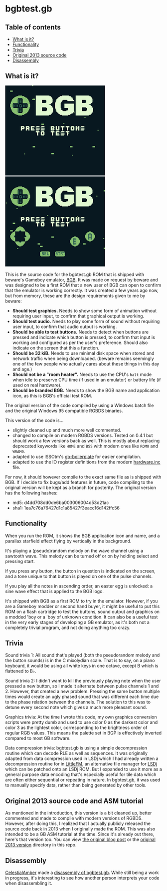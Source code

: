 # bgbtest.gb

## Table of contents

- [What is it?](#what-is-it)
- [Functionality](#functionality)
- [Trivia](#trivia)
- [Original 2013 source code](#original-2013-source-code-and-ASM-tutorial)
- [Disassembly](#disassembly)


## What is it?

![Screenshot](screenshot.png) ![Screenshot with all buttons pressed](screenshot-allpressed.png)

This is the source code for the bgbtest.gb ROM that is shipped with beware's Gameboy emulator, [BGB](https://bgb.bircd.org/). It was made on request by beware and was designed to be a first ROM that a new user of BGB can open to confirm that the emulator is working correctly. It was created a few years ago now, but from memory, these are the design requirements given to me by beware:

* **Should test graphics.** Needs to show some form of animation without requiring user input, to confirm that graphical output is working.
* **Should test audio.** Needs to play some form of sound without requiring user input, to confirm that audio output is working.
* **Should be able to test buttons.** Needs to detect when buttons are pressed and indicate which button is pressed, to confirm that input is working and configured as per the user's preference. Should also indicate on the screen that this a function. 
* **Should be 32 kiB.** Needs to use minimal disk space when stored and network traffic when being downloaded. (beware remains seemingly one of the few people who actually cares about these things in this day and age.)
* **Should not be a "room heater".** Needs to use the CPU's `halt` mode when idle to preserve CPU time (if used in an emulator) or battery life (if used on real hardware).
* **Should be branded BGB.** Needs to show the BGB name and application icon, as this is BGB's official test ROM.

The original version of the code compiled by using a Windows batch file and the original Windows 95 compatible RGBDS binaries. 

This version of the code is...
* slightly cleaned up and much more well commented.
* changed to compile on modern RGBDS versions. Tested on 0.4.1 but should work a few versions back as well. This is mostly about replacing deprecated keywords like `HOME` and `BSS` with modern ones like `ROM0` and `WRAM0`. 
* adapted to use ISSOtm's [gb-boilerplate](https://github.com/ISSOtm/gb-boilerplate) for easier compilation.
* adapted to use the IO register definitions from the modern [hardware.inc](https://github.com/gbdev/hardware.inc) file. 

For now, it should however compile to the exact same file as is shipped with BGB. If I decide to fix bugs/add features in future, code compiling to the original version will be kept as a branch for posterity. The original version has the following hashes:

* md5: d4dd708dd0de6ba003006004d53d21ac
* sha1: 1ea7c76a76427d1c1a85427f3eacc16d142ffc56

## Functionality

When you run the ROM, it shows the BGB application icon and name, and a parallax starfield effect flying by vertically in the background.

It's playing a (pseudo)random melody on the wave channel using a sawtooth wave. This melody can be turned off or on by holding select and pressing start.

If you press any button, the button in question is indicated on the screen, and a tone unique to that button is played on one of the pulse channels.

If you play all the notes in ascending order, an easter egg is unlocked: a sine wave effect that is applied to the BGB logo.

It's shipped with BGB as a first ROM to try in the emulator. However, if you are a Gameboy modder or second hand buyer, it might be useful to put this ROM on a flash cartridge to test the buttons, sound output and graphics on a modded 'boy or a 'boy of unknown condition. It can also be a useful test in the very early stages of developing a GB emulator, as it's both not a completely trivial program, and not doing anything too crazy.

## Trivia

Sound trivia 1: All sound that's played (both the pseudorandom melody and the button sounds) is in the C mixolydian scale. That is to say, on a piano keyboard, it would be using all white keys in one octave, except B which is flattened to B♭. 

Sound trivia 2: I didn't want to kill the previously playing note when the user pressed a new button, so I made it alternate between pulse channels 1 and 2. However, that created a new problem. Pressing the same button multiple times would create an ugly phased sound that was different each time due to the phase relation between the channels. The solution to this was to detune every second note which gives a much more pleasant sound.

Graphics trivia: At the time I wrote this code, my own graphics conversion scripts were pretty dumb and used to use color 0 as the darkest color and color 3 as the lightest color, corresponding to the brightness order of regular RGB values. This means the palette set in BGP is effectively inverted compared to most GB software.

Data compression trivia: bgbtest.gb is using a simple decompression routine which can decode RLE as well as sequences. It was originally adapted from data compression used in LSDj which I had already written a decompression routine for in [LittleFM](https://blog.gg8.se/wordpress/gameboy-resources/littlefm-an-alternative-file-manager-for-lsdj/), an alternative file manager for [LSDj](https://www.littlesounddj.com/) which can be patched onto an LSDj ROM. But I expanded to use it more as a general purpose data encoding that's especially useful for tile data which are often either sequential or repeating in nature. In bgbtest.gb, it was used to manually specify data, rather than being generated by other tools.

## Original 2013 source code and ASM tutorial

As mentioned in the introduction, this version is a bit cleaned up, better commented and made to compile with modern versions of RGBDS. However, after doing this, I realized that I actually publicly released the source code back in 2013 when I originally made the ROM. This was also intended to be a GB ASM tutorial at the time. Since it's already out there, here's that version too. You can view [the original blog post](https://blog.gg8.se/wordpress/2013/01/28/gameboy-project-week-4-a-testwelcome-rom/) or the [original 2013 version](original-2013-version) directory in this repo.

## Disassembly

[CelestialAmber](https://github.com/CelestialAmber) made a [disassembly of bgbtest.gb](https://github.com/CelestialAmber/bgbtest). While still being a work in progress, it's interesting to see how another person interprets your code when disassembling it.
